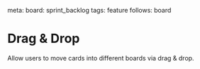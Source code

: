 meta:
  board: sprint_backlog
  tags: feature
  follows: board

# Drag & Drop

Allow users to move cards into different boards via drag & drop.

